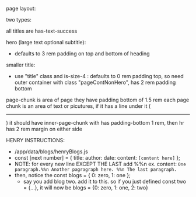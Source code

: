 page layout:

two types:

all titles are has-text-success

hero (large text optional subtitle):

- defaults to 3 rem padding on top and bottom of heading

smaller title:

- use "title" class and is-size-4
  : defaults to 0 rem padding top, so need outer container with class "pageContNonHero", has 2 rem padding bottom

page-chunk is area of page they have padding bottom of 1.5 rem
each page chunk is an area of text or picutures, if it has a line under it (<hr>) it should have inner-page-chunk with has padding-bottom 1 rem, then hr has 2 rem margin on either side

HENRY INSTRUCTIONS:

- /app/data/blogs/henryBlogs.js
- const [next number] = {
  title:
  author:
  date:
  content: `[content here]`
  };
- NOTE: for every new line EXCEPT THE LAST add %%n
  ex.
  content:
  `One paragraph.%%n
Another pagragraph here. %%n
The last paragraph.`
- then, notice the const blogs = { 0: zero, 1: one };
  - say you add blog two. add it to this. so if you just defined const two = {...}, it will now be blogs = {0: zero, 1: one, 2: two}
